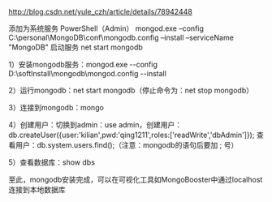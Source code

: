 http://blog.csdn.net/yule_czh/article/details/78942448


添加为系统服务 PowerShell（Admin） 
mongod.exe –config C:\personal\MongoDB\conf\mongodb.config –install –serviceName "MongoDB"
启动服务 
net start mongodb



1）安装mongodb服务：mongod.exe --config D:\softInstall\mongodb\mongod.config --install

2）运行mongodb：net start mongodb（停止命令为：net stop mongodb）

3）连接到mongodb：mongo

4）创建用户：切换到admin：use admin，创建用户：db.createUser({user:'kilian',pwd:'qing1211',roles:['readWrite','dbAdmin']}); 查看用户：db.system.users.find();（注意：mongodb的语句后要加 ; 号）

5）查看数据库：show dbs

至此，mongodb安装完成，可以在可视化工具如MongoBooster中通过localhost连接到本地数据库
